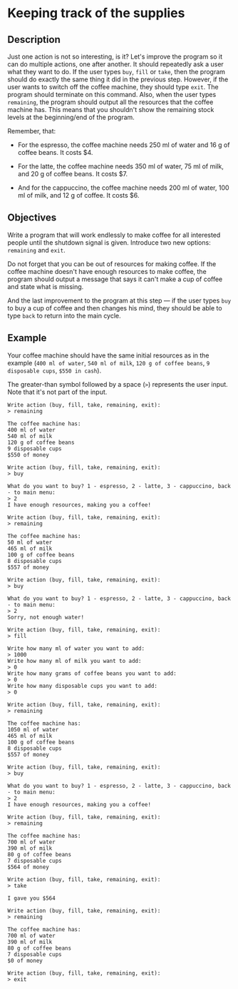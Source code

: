 # Keeping track of the supplies

## Description

Just one action is not so interesting, is it? Let's improve the program so it can do multiple actions, one after
another. It should repeatedly ask a user what they want to do. If the user types ``buy``, ``fill`` or ``take``, then the
program should do exactly the same thing it did in the previous step. However, if the user wants to switch off the
coffee machine, they should type ``exit``. The program should terminate on this command. Also, when the user types ``
remaining``, the program should output all the resources that the coffee machine has. This means that you shouldn't show
the remaining stock levels at the beginning/end of the program.

Remember, that:

- For the espresso, the coffee machine needs 250 ml of water and 16 g of coffee beans. It costs $4.

- For the latte, the coffee machine needs 350 ml of water, 75 ml of milk, and 20 g of coffee beans. It costs $7.

- And for the cappuccino, the coffee machine needs 200 ml of water, 100 ml of milk, and 12 g of coffee. It costs $6.

## Objectives

Write a program that will work endlessly to make coffee for all interested people until the shutdown signal is given.
Introduce two new options: ``remaining`` and ``exit``.

Do not forget that you can be out of resources for making coffee. If the coffee machine doesn't have enough resources to
make coffee, the program should output a message that says it can't make a cup of coffee and state what is missing.

And the last improvement to the program at this step — if the user types ``buy`` to buy a cup of coffee and then changes
his mind, they should be able to type ``back`` to return into the main cycle.

## Example

Your coffee machine should have the same initial resources as in the example (``400 ml of water``, ``540 ml of milk``, ``120 g of
coffee beans``, ``9 disposable cups``, ``$550 in cash``).

The greater-than symbol followed by a space (``>``) represents the user input. Note that it's not part of the input.

```shell
Write action (buy, fill, take, remaining, exit):
> remaining

The coffee machine has:
400 ml of water
540 ml of milk
120 g of coffee beans
9 disposable cups
$550 of money

Write action (buy, fill, take, remaining, exit):
> buy

What do you want to buy? 1 - espresso, 2 - latte, 3 - cappuccino, back - to main menu:
> 2
I have enough resources, making you a coffee!

Write action (buy, fill, take, remaining, exit):
> remaining

The coffee machine has:
50 ml of water
465 ml of milk
100 g of coffee beans
8 disposable cups
$557 of money

Write action (buy, fill, take, remaining, exit):
> buy

What do you want to buy? 1 - espresso, 2 - latte, 3 - cappuccino, back - to main menu:
> 2
Sorry, not enough water!

Write action (buy, fill, take, remaining, exit):
> fill

Write how many ml of water you want to add:
> 1000
Write how many ml of milk you want to add:
> 0
Write how many grams of coffee beans you want to add:
> 0
Write how many disposable cups you want to add:
> 0

Write action (buy, fill, take, remaining, exit):
> remaining

The coffee machine has:
1050 ml of water
465 ml of milk
100 g of coffee beans
8 disposable cups
$557 of money

Write action (buy, fill, take, remaining, exit):
> buy

What do you want to buy? 1 - espresso, 2 - latte, 3 - cappuccino, back - to main menu:
> 2
I have enough resources, making you a coffee!

Write action (buy, fill, take, remaining, exit):
> remaining

The coffee machine has:
700 ml of water
390 ml of milk
80 g of coffee beans
7 disposable cups
$564 of money

Write action (buy, fill, take, remaining, exit):
> take

I gave you $564

Write action (buy, fill, take, remaining, exit):
> remaining

The coffee machine has:
700 ml of water
390 ml of milk
80 g of coffee beans
7 disposable cups
$0 of money

Write action (buy, fill, take, remaining, exit):
> exit
```
